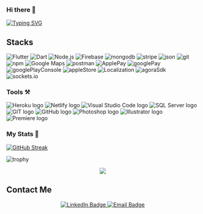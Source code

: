 ### Hi there 👋

[![Typing SVG](https://readme-typing-svg.demolab.com/?lines=I'm+Abdullah+Akram)](https://git.io/typing-svg)

## Stacks

[Solidity]: https://img.shields.io/badge/Solidity-000000?style=for-the-badge&logo=Solidity

![Flutter](https://img.shields.io/badge/-Flutter-000?&style=for-the-badge&logo=Flutter)
![Dart](https://img.shields.io/badge/-Dart-000?&style=for-the-badge&logo=dart)
![Node.js](https://img.shields.io/badge/-Node.js-000?&style=for-the-badge&logo=node.js)
![Firebase](https://img.shields.io/badge/-Firebase-000?&style=for-the-badge&logo=firebase)
![mongodb](https://img.shields.io/badge/-mongodb-000?&style=for-the-badge&logo=mongodb)
![stripe](https://img.shields.io/badge/-stripe-000?&style=for-the-badge&logo=stripe)
![json](https://img.shields.io/badge/-json-000?&style=for-the-badge&logo=json)
![git](https://img.shields.io/badge/-git-000?&style=for-the-badge&logo=git)
![npm](https://img.shields.io/badge/-npm-000?&style=for-the-badge&logo=npm)
![Google Maps](https://img.shields.io/badge/-GoogleMaps-000?&style=for-the-badge&logo=googleMaps)
![postman](https://img.shields.io/badge/-postman-000?&style=for-the-badge&logo=postman)
![ApplePay](https://img.shields.io/badge/-applePay-000?&style=for-the-badge&logo=applePay)
![googlePay](https://img.shields.io/badge/-googlePay-000?&style=for-the-badge&logo=googlePay)
![googlePlayConsole](https://img.shields.io/badge/-GooglePlayConsole-000?&style=for-the-badge&logo=googlePlay)
![appleStore](https://img.shields.io/badge/-appleStore-000?&style=for-the-badge&logo=apple)
![Localization](https://img.shields.io/badge/-Localization-000?&style=for-the-badge&logo=translation)
![agoraSdk](https://img.shields.io/badge/-AgoraSDK-000?&style=for-the-badge&logo=agora)
![sockets.io](https://img.shields.io/badge/-sockets.io-000?&style=for-the-badge&logo=socekts.io)


### Tools :hammer_and_pick:
<p>
    <img src="https://img.shields.io/badge/Heroku-430098?style=for-the-badge&logo=heroku&logoColor=white" alt="Heroku logo"/>
    <img src="https://img.shields.io/badge/Netlify-00C7B7?style=for-the-badge&logo=netlify&logoColor=white" alt="Netlify logo"/>
    <img src="https://img.shields.io/badge/Visual_Studio_Code-0078D4?style=for-the-badge&logo=visual%20studio%20code&logoColor=white" alt="Visual Studio Code logo"/>
    <img src="https://img.shields.io/badge/Microsoft_SQL_Server-CC2927?style=for-the-badge&logo=microsoft-sql-server&logoColor=white" alt="SQL Server logo"/>
    <img src="https://img.shields.io/badge/GIT-E44C30?style=for-the-badge&logo=git&logoColor=white" alt="GIT logo"/>
    <img src="https://img.shields.io/badge/GitHub-100000?style=for-the-badge&logo=github&logoColor=white" alt="GitHub logo"/>
    <img src="https://img.shields.io/badge/Adobe%20Photoshop-31A8FF?style=for-the-badge&logo=Adobe%20Photoshop&logoColor=black" alt="Photoshop logo"/>
    <img src="https://img.shields.io/badge/Adobe%20Illustrator-FF9A00?style=for-the-badge&logo=adobe%20illustrator&logoColor=white" alt="Illustrator logo"/>
    <img src="https://img.shields.io/badge/Adobe%20Premiere%20Pro-9999FF?style=for-the-badge&logo=Adobe%20Premiere%20Pro&logoColor=white" alt="Premiere logo"/>
</p>

### My Stats 🌱

[![GitHub Streak](http://github-readme-streak-stats.herokuapp.com?user=cwajeeh)](https://git.io/streak-stats)

![trophy](https://github-profile-trophy.vercel.app/?username=cwajeeh&margin-w=4&column=7)

<p align="center"> <img src="https://komarev.com/ghpvc/?username=cwajeeh&label=Profile%20views&color=0e75b6&style=flat" /> </p>

<h2>Contact Me</h2>
<div align="center">
<div>
  <a href="https://www.linkedin.com/in/wajeeh-ul-hassan-5b81421bb/">
    <img src="https://img.shields.io/badge/LinkedIn-blue?style=for-the-badge&logo=linkedin&logoColor=white" alt="LinkedIn Badge"/>
  </a>
    <a href="mailto:wajeeh.ch1@gmail.com">
    <img src="https://img.shields.io/badge/Email-red?style=for-the-badge&logo=gmail&logoColor=white" alt="Email Badge"/>
  </a>
  </div>
</div>
<br>
